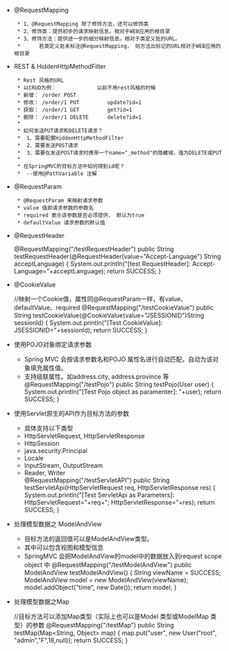 * @RequestMapping
	```
	 * 1、@RequestMapping 除了修饰方法，还可以修饰类
	 * 2、修饰类：提供初步的请求映射信息。相对于WEB应用的根目录
	 * 3、修饰方法：提供进一步的细分映射信息。相对于类定义处的URL。 
	 * 		若类定义处未标注@RequestMapping， 则方法出标记的URL相对于WEB应用的根目录
	```
* REST & HiddenHttpMethodFilter  
	```
	 * Rest 风格的URL
	 * 以CRUD为例：				以前不用rest风格的时候
	 * 新增： /order POST				
	 * 修改： /order/1 PUT			update?id=1
	 * 获取： /order/1 GET			get?id=1
	 * 删除： /order/1 DELETE		delete?id=1
	 * 
	 * 如何发送PUT请求和DELETE请求？
	 * 	1、需要配置HiddenHttpMethodFilter
	 *  2、需要发送POST请求
	 *  3、需要在发送POST请求时携带一个name="_method"的隐藏域，值为DELETE或PUT
	 *  
	 * 在SpringMVC的目标方法中如何得到id呢？
	 * 	--使用@PathVariable 注解
	 ```
* @RequestParam
	```
	 * @RequestParam 来映射请求参数
	 * value 值即请求参数的参数名
	 * required 表示该参数是否必须提供， 默认为true
	 * defaultValue 请求参数的默认值
	 ```
* @RequestHeader

	@RequestMapping("/testRequestHeader")
	public String testRequestHeader(@RequestHeader(value="Accept-Language") String acceptLanguage) {
		System.out.println("[test RequestHeader]: Accept-Language="+acceptLanguage);
		return SUCCESS;
	}
* @CookieValue 

	//映射一个Cookie值，属性同@RequestParam一样，有value、defaultValue、required
	@RequestMapping("/testCookieValue")
	public String testCookieValue(@CookieValue(value="JSESSIONID")String sessionId) {
		System.out.println("[Test CookieValue]: JSESSIONID="+sessionId);
		return SUCCESS;
	}
	
* 使用POJO对象绑定请求参数

	 * Spring MVC 会按请求参数名和POJO 属性名进行自动匹配，自动为该对象填充属性值。
	 * 支持级联属性。如address.city, address.province 等
	 @RequestMapping("/testPojo")
	 public String testPojo(User user) { 
		System.out.println("[Test Pojo object as paramenter]: "+user);
		return SUCCESS;
	 }
	 
* 使用Servlet原生的API作为目标方法的参数
	
	 * 具体支持以下类型
	 * 	HttpServletRequest, HttpServletResponse
	 * 	HttpSession
	 * 	java.security.Principal
	 * 	Locale
	 * 	InputStream, OutputStream
	 * 	Reader, Writer  
	 @RequestMapping("/testServletAPI")
	 public String testServletApi(HttpServletRequest req, HttpServletResponse res) {
		System.out.println("[Test ServletApi as Parameters]: HttpServletRequest="+req+"; HttpServletResponse="+res);
		return SUCCESS;
	 }
* 处理模型数据之 ModelAndView

	 * 目标方法的返回值可以是ModelAndView类型。
	 * 其中可以包含视图和模型信息
	 * SpringMVC 会把ModelAndView的model中的数据放入到request scope object 中
	 @RequestMapping("/testModelAndView")
	 public ModelAndView testModelAndView() { 
		String viewName = SUCCESS;
		ModelAndView model = new ModelAndView(viewName);
		model.addObject("time", new Date());
		return model;
	 }
* 处理模型数据之Map
	
	//目标方法可以添加Map类型（实际上也可以是Model 类型或ModelMap 类型）的参数
	@RequestMapping("/testMap")
	public String testMap(Map<String, Object> map) {
		map.put("user", new User("root", "admin","F",18,null));
		return SUCCESS;
	}